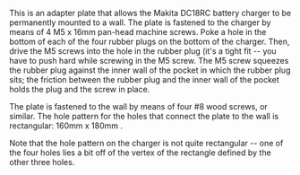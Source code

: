 This is an adapter plate that allows the Makita DC18RC battery charger to be permanently mounted to a wall. The plate is fastened to the charger by means of 4 M5 x 16mm pan-head machine screws. Poke a hole in the bottom of each of the four rubber plugs on the bottom of the charger. Then, drive the M5 screws into the hole in the rubber plug (it's a tight fit -- you have to push hard while screwing in the M5 screw. The M5 screw squeezes the rubber plug against the inner wall of the pocket in which the rubber plug sits; the friction between the rubber plug and the inner wall of the pocket holds the plug and the screw in place.

The plate is fastened to the wall by means of four #8 wood screws, or similar. The hole pattern for the holes that connect the plate to the wall is rectangular: 160mm x 180mm .

Note that the hole pattern on the charger is not quite rectangular -- one of the four holes lies a bit off of the vertex of the rectangle defined by the other three holes.